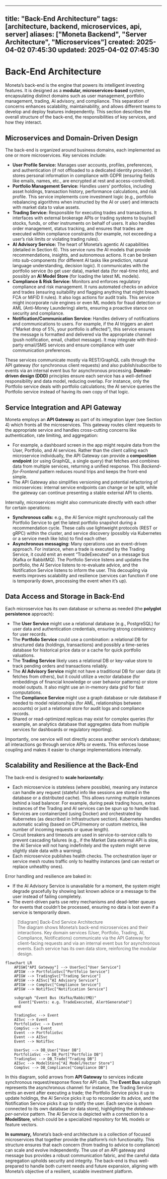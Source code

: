 
---
title: "Back-End Architecture"
tags: [architecture, backend, microservices, api, server]
aliases: ["Moneta Backend", "Server Architecture", "Microservices"]
created: 2025-04-02 07:45:30
updated: 2025-04-02 07:45:30
---
# Back-End Architecture

Moneta’s back-end is the engine that powers its intelligent investing features. It is designed as a **modular, microservices-based** system, encapsulating distinct domains such as user management, portfolio management, trading, AI advisory, and compliance. This separation of concerns enhances scalability, maintainability, and allows different teams to develop and deploy features independently. This section describes the overall structure of the back-end, the responsibilities of key services, and how they interact.

## Microservices and Domain-Driven Design

The back-end is organized around business domains, each implemented as one or more microservices. Key services include:
- **User Profile Service:** Manages user accounts, profiles, preferences, and authentication (if not offloaded to a dedicated identity provider). It stores personal information in compliance with GDPR (ensuring fields like emails, names, etc., are encrypted at rest and access-controlled).
- **Portfolio Management Service:** Handles users’ portfolios, including asset holdings, transaction history, performance calculations, and risk profile. This service implements core investment logic (e.g., portfolio rebalancing algorithms when instructed by the AI or user) and interacts with market data to value assets.
- **Trading Service:** Responsible for executing trades and transactions. It interfaces with external brokerage APIs or trading systems to buy/sell stocks, funds, or other instruments on behalf of users. It also handles order management, status tracking, and ensures that trades are executed within compliance constraints (for example, not exceeding a user’s risk limits or violating trading rules).
- **AI Advisory Service:** The heart of Moneta’s agentic AI capabilities (detailed in Section 6). This service runs the AI models that provide recommendations, insights, and autonomous actions. It can be broken into sub-components (for different AI tasks like prediction, natural language understanding, decision logic). It communicates with the portfolio service (to get user data), market data (for real-time info), and possibly an **AI Model Store** (for loading the latest ML models).
- **Compliance & Risk Service:** Monitors and enforces regulatory compliance and risk management. It runs automated checks on advice and trades (ensuring suitability and flagging anything that might breach FCA or MiFID II rules). It also logs actions for audit trails. This service might incorporate rule engines or even ML models for fraud detection or AML (Anti-Money Laundering) alerts, ensuring a proactive stance on security and compliance.
- **Notification/Communication Service:** Handles delivery of notifications and communications to users. For example, if the AI triggers an alert (“Market drop of 5%, your portfolio is affected”), this service ensures the message is formatted and delivered via the appropriate channel (push notification, email, chatbot message). It may integrate with third-party email/SMS services and ensure compliance with user communication preferences.

These services communicate mostly via REST/GraphQL calls through the API gateway (for synchronous client requests) and also publish/subscribe to events via an internal event bus for asynchronous processing. **Domain-driven design (DDD)** principles ensure each service has a well-defined responsibility and data model, reducing overlap. For instance, only the Portfolio service deals with portfolio calculations; the AI service queries the Portfolio service instead of having its own copy of that logic.

## Service Integration and API Gateway

Moneta employs an **API Gateway** as part of its integration layer (see Section 4) which fronts all the microservices. This gateway routes client requests to the appropriate service and handles cross-cutting concerns like authentication, rate limiting, and aggregation:
- For example, a dashboard screen in the app might require data from the User, Portfolio, and AI services. Rather than the client calling each microservice individually, the API Gateway can provide a **composition endpoint** (or using GraphQL, a single query) that fetches and combines data from multiple services, returning a unified response. This _Backend-for-Frontend_ pattern reduces round trips and keeps the front-end simple.
- The API Gateway also simplifies versioning and potential refactoring of microservices: internal service endpoints can change or be split, while the gateway can continue presenting a stable external API to clients.

Internally, microservices might also communicate directly with each other for certain operations:
- **Synchronous calls:** e.g., the AI Service might synchronously call the Portfolio Service to get the latest portfolio snapshot during a recommendation cycle. These calls use lightweight protocols (REST or gRPC) within the cluster, and service discovery (possibly via Kubernetes or a service mesh like Istio) to find each other.
- **Asynchronous messaging:** Many operations use an event-driven approach. For instance, when a trade is executed by the Trading Service, it could emit an event “TradeExecuted” on a message bus (Kafka or RabbitMQ). The Portfolio Service listens and updates the portfolio, the AI Service listens to re-evaluate advice, and the Notification Service listens to inform the user. This decoupling via events improves scalability and resilience (services can function if one is temporarily down, processing the event when it’s up).

## Data Access and Storage in Back-End

Each microservice has its own database or schema as needed (the **polyglot persistence** approach):
- The **User Service** might use a relational database (e.g., PostgreSQL) for user data and authentication credentials, ensuring strong consistency for user records.
- The **Portfolio Service** could use a combination: a relational DB for structured data (holdings, transactions) and possibly a time-series database for historical price data or a cache for quick portfolio valuations.
- The **Trading Service** likely uses a relational DB or key-value store to track pending orders and transactions reliably.
- The **AI Advisory Service** might not have a traditional DB for user data (it fetches from others), but it could utilize a vector database (for embeddings of financial knowledge or user behavior patterns) or store model outputs. It also might use an in-memory data grid for fast computations.
- The **Compliance Service** might use a graph database or rule database if needed to model relationships (for AML, relationships between accounts) or just a relational store for audit logs and compliance records.
- Shared or read-optimized replicas may exist for complex queries (for example, an analytics database that aggregates data from multiple services for dashboards or regulatory reporting).

Importantly, one service will not directly access another service’s database; all interactions go through service APIs or events. This enforces loose coupling and makes it easier to change implementations internally.

## Scalability and Resilience at the Back-End

The back-end is designed to **scale horizontally**:
- Each microservice is stateless (where possible), meaning any instance can handle any request (stateful info like sessions are stored in the database or a distributed cache). This allows running multiple instances behind a load balancer. For example, during peak trading hours, extra instances of the Trading and AI services can be spun up to handle load.
- Services are containerized (using Docker) and orchestrated by Kubernetes (as described in Infrastructure section). Kubernetes handles automatic scaling (based on CPU/memory or custom metrics, like number of incoming requests or queue length).
- Circuit breakers and timeouts are used in service-to-service calls to prevent cascading failures (e.g., if the Market Data external API is slow, the AI Service will not hang indefinitely and the system might serve slightly stale data with a warning).
- Each microservice publishes health checks. The orchestration layer or service mesh routes traffic only to healthy instances (and can restart or replace unhealthy ones).

Error handling and resilience are baked in:
- If the AI Advisory Service is unavailable for a moment, the system might degrade gracefully by showing last known advice or a message to the user instead of failing completely.
- The event-driven parts use retry mechanisms and dead-letter queues for events that couldn’t be processed, ensuring no data is lost even if a service is temporarily down.

> [!diagram] Back-End Service Architecture  
> The diagram shows Moneta’s back-end microservices and their interactions. Key domain services (User, Portfolio, Trading, AI, Compliance, Notifications) communicate via the API Gateway for client-facing requests and via an internal event bus for asynchronous events. Each service has its own data store, reinforcing the modular design.

```mermaid
flowchart LR
    APIGW["API Gateway"] --> UserSvc["User Service"]
    APIGW --> PortfolioSvc["Portfolio Service"]
    APIGW --> TradingSvc["Trading Service"]
    APIGW --> AISvc["AI Advisory Service"]
    APIGW --> CompSvc["Compliance Service"]
    APIGW --> NotifSvc["Notification Service"]

    subgraph "Event Bus (Kafka/RabbitMQ)"
      Event["Events: e.g. TradeExecuted, AlertGenerated"]
    end

    TradingSvc --> Event
    AISvc --> Event
    PortfolioSvc --> Event
    CompSvc --> Event
    Event --> PortfolioSvc
    Event --> AISvc
    Event --> NotifSvc

    UserSvc --> DB_User["User DB"]
    PortfolioSvc --> DB_Port["Portfolio DB"]
    TradingSvc --> DB_Trade["Trading DB"]
    AISvc --> ModelStore["AI Model/Vector Store"]
    CompSvc --> DB_Compliance["Compliance DB"]
```

In this diagram, solid arrows from **API Gateway** to services indicate synchronous request/response flows for API calls. The **Event Bus** subgraph represents the asynchronous channel: for instance, the Trading Service emits an event after executing a trade; the Portfolio Service picks it up to update holdings, the AI Service picks it up to reconsider its advice, and the Notification Service picks it up to notify the user. Each service is shown connected to its own database (or data store), highlighting the _database-per-service_ pattern. The AI Service is depicted with a connection to a **ModelStore**, which could be a specialized repository for ML models or feature vectors.

**In summary,** Moneta’s back-end architecture is a collection of focused microservices that together provide the platform’s rich functionality. This structure ensures that each concern (from trading to advice to compliance) can scale and evolve independently. The use of an API gateway and message bus provides a robust communication fabric, and the careful data segregation upholds security and integrity. The back-end is thus well-prepared to handle both current needs and future expansion, aligning with Moneta’s objective of a resilient, scalable investment platform.
